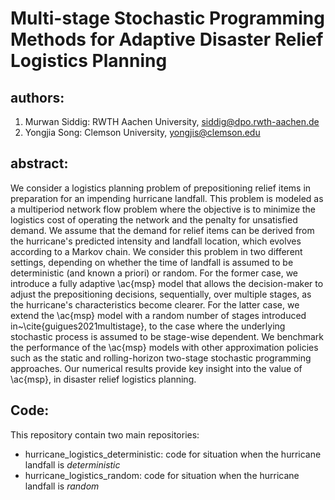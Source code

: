 # Multi-stage Stochastic Programming Methods for Adaptive Disaster Relief Logistics Planning
## authors:
  1. Murwan Siddig: RWTH Aachen University, [siddig@dpo.rwth-aachen.de](siddig@dpo.rwth-aachen.de)
  2. Yongjia Song:  Clemson University, [yongjis@clemson.edu](yongjis@clemson.edu)
## abstract:
We consider a logistics planning problem of prepositioning relief items in preparation for an impending hurricane landfall. This problem is modeled as a multiperiod network flow problem where the objective is to minimize the logistics cost of operating the network and the penalty for unsatisfied demand. We assume that the demand for relief items can be derived from the hurricane's predicted intensity and landfall location, which evolves according to a Markov chain. We consider this problem in two different settings, depending on whether the time of landfall is assumed to be deterministic (and known a priori) or random. For the former case, we introduce a fully adaptive \ac{msp} model that allows the decision-maker to adjust the prepositioning decisions, sequentially, over multiple stages, as the hurricane's characteristics become clearer. For the latter case, we extend the \ac{msp} model with a random number of stages introduced in~\cite{guigues2021multistage}, to the case where the underlying stochastic process is assumed to be stage-wise dependent. We benchmark the performance of the \ac{msp} models with other approximation policies such as the static and rolling-horizon two-stage stochastic programming approaches. Our numerical results provide key insight into the value of \ac{msp}, in disaster relief logistics planning.

## Code:
This repository contain two main repositories:
- hurricane_logistics_deterministic: code for situation when the hurricane landfall is *deterministic*  
- hurricane_logistics_random: code for situation when the hurricane landfall is *random*
